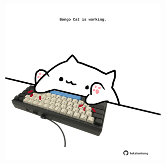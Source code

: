 <!-- built at 21/01/2025, 21:00:43 UTC -->
<p align="center">
  <img width="500" height="500" src="./ReadmeImage.svg">
</p>

